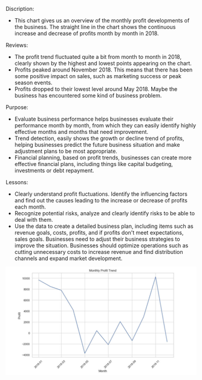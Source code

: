 Discription:
- This chart gives us an overview of the monthly profit developments of the business. The straight line in the chart shows the continuous increase and decrease of profits month by month in 2018.

Reviews:
- The profit trend fluctuated quite a bit from month to month in 2018, clearly shown by the highest and lowest points appearing on the chart.
- Profits peaked around November 2018. This means that there has been some positive impact on sales, such as marketing success or peak season events. 
- Profits dropped to their lowest level around May 2018. Maybe the business has encountered some kind of business problem.

Purpose:
- Evaluate business performance helps businesses evaluate their performance month by month, from which they can easily identify highly effective months and months that need improvement.
- Trend detection, easily shows the growth or decline trend of profits, helping businesses predict the future business situation and make adjustment plans to be most appropriate.
- Financial planning, based on profit trends, businesses can create more effective financial plans, including things like capital budgeting, investments or debt repayment.

Lessons:
- Clearly understand profit fluctuations. Identify the influencing factors and find out the causes leading to the increase or decrease of profits each month.
- Recognize potential risks, analyze and clearly identify risks to be able to deal with them.
- Use the data to create a detailed business plan, including items such as revenue goals, costs, profits, and if profits don't meet expectations, sales goals. Businesses need to adjust their business strategies to improve the situation.
Businesses should optimize operations such as cutting unnecessary costs to increase revenue and find distribution channels and expand market development.

![Line Chart](image/line.jpg)
